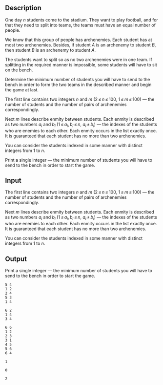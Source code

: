 ## Description

<div><p>One day <span class="tex-span"><i>n</i></span> students come to the stadium. They want to play football, and for that they need to split into teams, the teams must have an equal number of people.</p><p>We know that this group of people has archenemies. Each student has at most two archenemies. Besides, if student <span class="tex-span"><i>A</i></span> is an archenemy to student <span class="tex-span"><i>B</i></span>, then student <span class="tex-span"><i>B</i></span> is an archenemy to student <span class="tex-span"><i>A</i></span>.</p><p>The students want to split so as no two archenemies were in one team. If splitting in the required manner is impossible, some students will have to sit on the bench.</p><p>Determine the minimum number of students you will have to send to the bench in order to form the two teams in the described manner and begin the game at last.</p></div><div class="input-specification"><p>The first line contains two integers <span class="tex-span"><i>n</i></span> and <span class="tex-span"><i>m</i></span> (<span class="tex-span">2 ≤ <i>n</i> ≤ 100</span>, <span class="tex-span">1 ≤ <i>m</i> ≤ 100</span>) — the number of students and the number of pairs of archenemies correspondingly.</p><p>Next <span class="tex-span"><i>m</i></span> lines describe enmity between students. Each enmity is described as two numbers <span class="tex-span"><i>a</i><sub class="lower-index"><i>i</i></sub></span> and <span class="tex-span"><i>b</i><sub class="lower-index"><i>i</i></sub></span> (<span class="tex-span">1 ≤ <i>a</i><sub class="lower-index"><i>i</i></sub>, <i>b</i><sub class="lower-index"><i>i</i></sub> ≤ <i>n</i></span>, <span class="tex-span"><i>a</i><sub class="lower-index"><i>i</i></sub> ≠ <i>b</i><sub class="lower-index"><i>i</i></sub></span>) — the indexes of the students who are enemies to each other. Each enmity occurs in the list exactly once. It is guaranteed that each student has no more than two archenemies.</p><p>You can consider the students indexed in some manner with distinct integers from 1 to <span class="tex-span"><i>n</i></span>.</p></div><div class="output-specification"><p>Print a single integer — the minimum number of students you will have to send to the bench in order to start the game.</p></div>

## Input

<p>The first line contains two integers <span class="tex-span"><i>n</i></span> and <span class="tex-span"><i>m</i></span> (<span class="tex-span">2 ≤ <i>n</i> ≤ 100</span>, <span class="tex-span">1 ≤ <i>m</i> ≤ 100</span>) — the number of students and the number of pairs of archenemies correspondingly.</p><p>Next <span class="tex-span"><i>m</i></span> lines describe enmity between students. Each enmity is described as two numbers <span class="tex-span"><i>a</i><sub class="lower-index"><i>i</i></sub></span> and <span class="tex-span"><i>b</i><sub class="lower-index"><i>i</i></sub></span> (<span class="tex-span">1 ≤ <i>a</i><sub class="lower-index"><i>i</i></sub>, <i>b</i><sub class="lower-index"><i>i</i></sub> ≤ <i>n</i></span>, <span class="tex-span"><i>a</i><sub class="lower-index"><i>i</i></sub> ≠ <i>b</i><sub class="lower-index"><i>i</i></sub></span>) — the indexes of the students who are enemies to each other. Each enmity occurs in the list exactly once. It is guaranteed that each student has no more than two archenemies.</p><p>You can consider the students indexed in some manner with distinct integers from 1 to <span class="tex-span"><i>n</i></span>.</p>

## Output

<p>Print a single integer — the minimum number of students you will have to send to the bench in order to start the game.</p>





```input1
5 4
1 2
2 4
5 3
1 4

```




```input2
6 2
1 4
3 4

```




```input3
6 6
1 2
2 3
3 1
4 5
5 6
6 4

```




```output1
1
```




```output2
0
```




```output3
2
```


